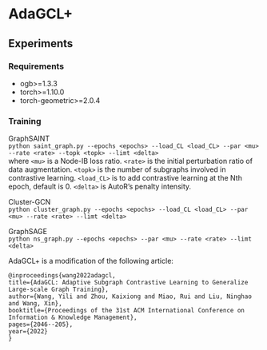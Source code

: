 # AdaGCL+

## Experiments

### Requirements

* ogb>=1.3.3
* torch>=1.10.0
* torch-geometric>=2.0.4

### Training

GraphSAINT <br>
``python saint_graph.py --epochs <epochs> --load_CL <load_CL> --par <mu> --rate <rate> --topk <topk> --limt <delta>``
<br>
where ``<mu>`` is a Node-IB loss ratio. ``<rate>`` is the initial perturbation ratio of data augmentation.
``<topk>`` is the number of subgraphs involved in contrastive learning. ``<load_CL>`` is to add contrastive learning at the Nth epoch, default is 0.
``<delta>`` is AutoR’s penalty intensity.

Cluster-GCN <br>
``python cluster_graph.py --epochs <epochs> --load_CL <load_CL> --par <mu> --rate <rate> --limt <delta>``
<br>

GraphSAGE <br>
``python ns_graph.py --epochs <epochs> --par <mu> --rate <rate> --limt <delta>``


AdaGCL+ is a modification of the following article:
```
@inproceedings{wang2022adagcl,
title={AdaGCL: Adaptive Subgraph Contrastive Learning to Generalize Large-scale Graph Training},
author={Wang, Yili and Zhou, Kaixiong and Miao, Rui and Liu, Ninghao and Wang, Xin},
booktitle={Proceedings of the 31st ACM International Conference on Information & Knowledge Management},
pages={2046--205},
year={2022}
}

```

